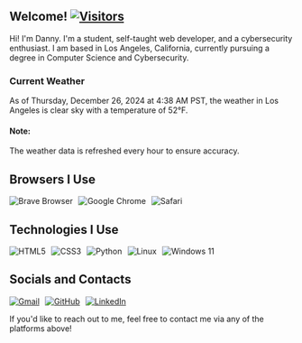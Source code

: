 <h2>Welcome! <a href="https://github.com/garcia-danny">
<img src="https://visitor-badge.laobi.icu/badge?page_id=garcia-danny" alt="Visitors"></a></h2>

Hi! I'm Danny. I'm a student, self-taught web developer, and a cybersecurity enthusiast.
I am based in Los Angeles, California, currently pursuing a degree in Computer Science and Cybersecurity.

<h3>Current Weather</h3>
<p>As of Thursday, December 26, 2024 at 4:38 AM PST, the weather in Los Angeles is clear sky with a temperature of 52°F.</p>

<h4>Note:</h4>
<p>The weather data is refreshed every hour to ensure accuracy.</p>

<h2>Browsers I Use</h2>
<div style="display: flex; gap: 10px;">
  <img src="https://img.shields.io/badge/Brave-FB542B?style=for-the-badge&logo=Brave&logoColor=white" alt="Brave Browser"/> 
  <img src="https://img.shields.io/badge/Google%20Chrome-4285F4?style=for-the-badge&logo=GoogleChrome&logoColor=white" alt="Google Chrome"/>
  <img src="https://img.shields.io/badge/Safari-000000?style=for-the-badge&logo=Safari&logoColor=white" alt="Safari"/>
</div>

<h2>Technologies I Use</h2>
<div style="display: flex; gap: 10px;">
  <img src="https://img.shields.io/badge/html5-%23E34F26.svg?style=for-the-badge&logo=html5&logoColor=white" alt="HTML5"/>
  <img src="https://img.shields.io/badge/css3-%231572B6.svg?style=for-the-badge&logo=css3&logoColor=white" alt="CSS3"/> 
  <img src="https://img.shields.io/badge/python-3670A0?style=for-the-badge&logo=python&logoColor=ffdd54" alt="Python"/>
  <img src="https://img.shields.io/badge/Linux-FCC624?style=for-the-badge&logo=linux&logoColor=black" alt="Linux"/>
  <img src="https://img.shields.io/badge/Windows%2011-%230079d5.svg?style=for-the-badge&logo=Windows%2011&logoColor=white" alt="Windows 11"/>
</div>

<h2>Socials and Contacts</h2>
<div style="display: flex; gap: 10px;">
  <a href="mailto:youremail@gmail.com">
    <img src="https://img.shields.io/badge/Gmail-D14836?style=for-the-badge&logo=gmail&logoColor=white" alt="Gmail"/>
  </a>
  <a href="https://github.com/garcia-danny">
    <img src="https://img.shields.io/badge/GitHub-181717?style=for-the-badge&logo=github&logoColor=white" alt="GitHub"/>
  </a>
  <a href="https://www.linkedin.com/in/your-linkedin-id">
    <img src="https://img.shields.io/badge/LinkedIn-0077B5?style=for-the-badge&logo=linkedin&logoColor=white" alt="LinkedIn"/>
  </a>
</div>

<p>If you'd like to reach out to me, feel free to contact me via any of the platforms above!</p>
